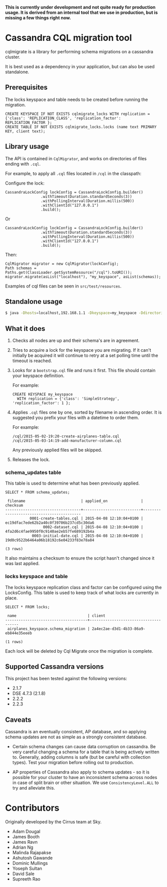 **This is currently under development and not quite ready for production usage. It is derived from an internal tool that we use in production, but is missing a few things right now.**

# Cassandra CQL migration tool

cqlmigrate is a library for performing schema migrations on a cassandra cluster.

It is best used as a dependency in your application, but can also be used
standalone.

## Prerequisites

The locks keyspace and table needs to be created before running the migration.

    CREATE KEYSPACE IF NOT EXISTS cqlmigrate_locks WITH replication = {'class': 'REPLICATION_CLASS', 'replication_factor': REPLICATION_FACTOR };
    CREATE TABLE IF NOT EXISTS cqlmigrate_locks.locks (name text PRIMARY KEY, client text);

## Library usage

The API is contained in `CqlMigrator`, and works on directories of files ending with `.cql`.

For example, to apply all `.cql` files located in `/cql` in the classpath:

Configure the lock:

    CassandraLockConfig lockConfig = CassandraLockConfig.builder()
                    .withTimeout(Duration.standardSeconds(3))
                    .withPollingInterval(Duration.millis(500))
                    .withClientId("127.0.0.1")
                    .build();
                    
Or

    CassandraLockConfig lockConfig = CassandraLockConfig.builder()
                    .withTimeout(Duration.standardSeconds(3))
                    .withPollingInterval(Duration.millis(500))
                    .withClientId("127.0.0.1")
                    .build();

Then:                    

    CqlMigrator migrator = new CqlMigrator(lockConfig);
    Path schemas = Paths.get(ClassLoader.getSystemResource("/cql").toURI());
    migrator.migrate(asList("localhost"), "my_keyspace", asList(schemas));

Examples of cql files can be seen in `src/test/resources`.

## Standalone usage 

```sh
$ java -Dhosts=localhost,192.168.1.1 -Dkeyspace=my_keyspace -Ddirectories=cql-common,cql-local -jar cqlmigrate.jar
```

## What it does

1. Checks all nodes are up and their schema's are in agreement.

2. Tries to acquire a lock for the keyspace you are migrating.
   If it can't initially be acquired it will continue to retry at a set polling time until the timeout is reached.  

3. Looks for a `bootstrap.cql` file and runs it first. This file should contain your keyspace definition.

   For example:
   ```
   CREATE KEYSPACE my_keyspace
     WITH replication = {'class': 'SimpleStrategy', 'replication_factor': 1 };
   ```        

4. Applies `.cql` files one by one, sorted by filename in ascending order. It is suggested you prefix
   your files with a datetime to order them.

   For example:
   ```
   /cql/2015-05-02-19:20-create-airplanes-table.cql
   /cql/2015-05-03-14:19-add-manufacturer-column.cql
   ```

   Any previously applied files will be skipped.
   
5. Releases the lock.

### schema_updates table

This table is used to determine what has been previously applied.

    SELECT * FROM schema_updates;

     filename                         | applied_on               | checksum
    ----------------------------------+--------------------------+------------------------------------------
               0001-create-tables.cql | 2015-04-08 12:10:04+0100 | ec19dfac7ede62b2a40c0f39706b237cd5c30da6
                     0002-dataset.cql | 2015-04-08 12:10:04+0100 | 4fa2d6c4fae9950f0c9140ae2eb57fe689192b4a
                0003-initial-date.cql | 2015-04-08 12:10:04+0100 | 19d0c9522b6464a06b18192c6e04233f83e78a84

    (3 rows)

It also maintains a checksum to ensure the script hasn't changed since it was last applied.

### locks keyspace and table

The locks keyspace replication class and factor can be configured using the LocksConfig.
This table is used to keep track of what locks are currently in place.

    SELECT * FROM locks;
    
     name                                | client
    -------------------------------------+--------------------------------------
     airplanes_keyspace.schema_migration | 2a4ec2ae-d3d1-4b33-86a9-eb844e35eeeb
    
    (1 rows)

Each lock will be deleted by Cql Migrate once the migration is complete.

## Supported Cassandra versions

This project has been tested against the following versions:
* 2.1.7
* DSE 4.7.3 (2.1.8)
* 2.2.2
* 2.2.3

## Caveats

Cassandra is an eventually consistent, AP database, and so applying schema updates are not as simple
as a strongly consistent database.

* Certain schema changes can cause data corruption on cassandra. Be very careful changing a schema for a
  table that is being actively written to. Generally, adding columns is safe (but be careful with
  collection types). Test your migration before rolling out to production.

* AP properties of Cassandra also apply to schema updates - so it is possible for your cluster to have an
  inconsistent schema across nodes in case of split brain or other situation. We use `ConsistencyLevel.ALL`
  to try and alleviate this.
 
# Contributors

Originally developed by the Cirrus team at Sky.

- Adam Dougal
- James Booth
- James Ravn
- Adrian Ng
- Malinda Rajapakse
- Ashutosh Gawande
- Dominic Mullings
- Yoseph Sultan
- David Sale
- Supreeth Rao
